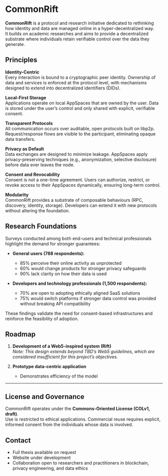 # CommonRift

**CommonRift** is a protocol and research initiative dedicated to rethinking how identity and data are managed online in a hyper-decentralized way.  
It builds on academic researches and aims to provide a decentralized substrate where individuals retain verifiable control over the data they generate.

## Principles

**Identity-Centric**  
Every interaction is bound to a cryptographic peer identity. Ownership of data and services is enforced at the protocol level, with mechanisms designed to extend into decentralized identifiers (DIDs).  

**Local-First Storage**  
Applications operate on local AppSpaces that are owned by the user. Data is stored under the user’s control and only shared with explicit, verifiable consent.  

**Transparent Protocols**  
All communication occurs over auditable, open protocols built on libp2p. Request/response flows are visible to the participant, eliminating opaque data transfers.  

**Privacy as Default**  
Data exchanges are designed to minimize leakage. AppSpaces apply privacy-preserving techniques (e.g., anonymization, selective disclosure) before data ever leaves the node.  

**Consent and Revocability**  
Consent is not a one-time agreement. Users can authorize, restrict, or revoke access to their AppSpaces dynamically, ensuring long-term control.  

**Modularity**  
CommonRift provides a substrate of composable behaviours (RPC, discovery, identity, storage). Developers can extend it with new protocols without altering the foundation.  

## Research Foundations

Surveys conducted among both end-users and technical professionals highlight the demand for stronger guarantees:

- **General users (788 respondents):**  
  - 85% perceive their online activity as unprotected  
  - 60% would change products for stronger privacy safeguards  
  - 90% lack clarity on how their data is used  

- **Developers and technology professionals (1,500 respondents):**  
  - 70% are open to adopting ethically aligned SaaS solutions  
  - 75% would switch platforms if stronger data control was provided without breaking API compatibility  

These findings validate the need for consent-based infrastructures and reinforce the feasibility of adoption.

## Roadmap

1. **Development of a Web5-inspired system (Rift)**  
   *Note: This design extends beyond TBD’s Web5 guidelines, which are considered insufficient for this project’s objectives.*

2. **Prototype data-centric application**  
   - Demonstrates efficiency of the model 

---

## License and Governance

CommonRift operates under the **Commons-Oriented License (COLv1, draft)**.  
Use is restricted to ethical applications. Commercial reuse requires explicit, informed consent from the individuals whose data is involved.
## Contact

- Full thesis available on request  
- Website under development  
- Collaboration open to researchers and practitioners in blockchain, privacy engineering, and data ethics
